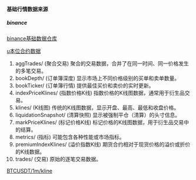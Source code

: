 #### 基础行情数据来源
##### binance
[binance基础数据仓库](https://github.com/binance/binance-public-data?tab=readme-ov-file)

[u本位合约数据](https://data.binance.vision/?prefix=data/futures/um/daily/)
1. aggTrades/ (聚合交易)
聚合的交易数据，合并了在同一时间、同一价格发生的多笔交易。
2. bookDepth/ (订单簿深度)
显示市场上不同价格级别的买单和卖单数量。
3. bookTicker/ (订单簿行情)
提供最佳买价和卖价的实时更新。
4. indexPriceKlines/ (指数价格K线)
指数价格的K线图数据，通常用于衍生品交易。
5. klines/ (K线图)
传统的K线图数据，显示开盘、最高、最低和收盘价格。
6. liquidationSnapshot/ (清算快照)
显示被强制平仓（清算）的头寸信息。
7. markPriceKlines/ (标记价格K线)
标记价格的K线图数据，用于衍生品交易中的结算。
8. metrics/ (指标)
可能包含各种性能或市场指标。
9. premiumIndexKlines/ (溢价指数K线)
期货合约相对于现货价格的溢价或折价的K线数据。
10. trades/ (交易)
原始的逐笔交易数据。

[BTCUSDT/1m/kline](https://data.binance.vision/?prefix=data/futures/um/daily/klines/BTCUSDT/1m/)
